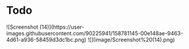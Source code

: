 <h1> Todo </h1>
![Screenshot (14)](https://user-images.githubusercontent.com/90225941/158781145-00e148ae-9463-4d61-a936-58459d3dc1bc.png)
![](image/Screenshot%20(14).png)
